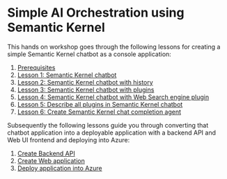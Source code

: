 # Simple AI Orchestration using Semantic Kernel

This hands on workshop goes through the following lessons for creating a simple Semantic Kernel
chatbot as a console application:

1. [Prerequisites](pre-reqs.md)
1. [Lesson 1: Semantic Kernel chatbot](lesson1.md)
1. [Lesson 2: Semantic Kernel chatbot with history](lesson2.md)
1. [Lesson 3: Semantic Kernel chatbot with plugins](lesson3.md)
1. [Lesson 4: Semantic Kernel chatbot with Web Search engine plugin](lesson4.md)
1. [Lesson 5: Describe all plugins in Semantic Kernel chatbot](lesson5.md)
1. [Lesson 6: Create Semantic Kernel chat completion agent](lesson6.md)

Subsequently the following lessons guide you through converting that chatbot application
into a deployable application with a backend API and Web UI frontend and deploying into Azure:

1. [Create Backend API](create-deployable-app/backend-api.md)
1. [Create Web application](create-deployable-app/web-app.md)
1. [Deploy application into Azure](create-deployable-app/azd-infra.md)
